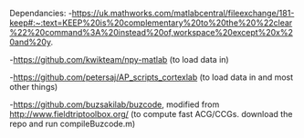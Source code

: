 Dependancies: 
-https://uk.mathworks.com/matlabcentral/fileexchange/181-keep#:~:text=KEEP%20is%20complementary%20to%20the%20%22clear%22%20command%3A%20instead%20of,workspace%20except%20x%20and%20y.

-https://github.com/kwikteam/npy-matlab (to load data in)

-https://github.com/petersaj/AP_scripts_cortexlab (to load data in and most other things)

-https://github.com/buzsakilab/buzcode, modified from http://www.fieldtriptoolbox.org/ (to compute fast ACG/CCGs. download the repo and run compileBuzcode.m)